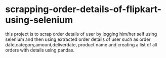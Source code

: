 # scrapping-order-details-of-flipkart-using-selenium
this project is to scrap order details of user by logging him/her self using selenium and then using extracted order details of user such as order date,category,amount,deliverdate, product name and creating a list of all orders with details using pandas.
